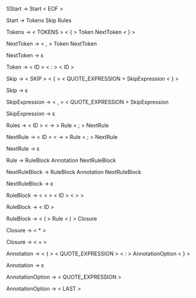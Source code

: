 SStart -> Start < EOF > 

Start -> Tokens Skip Rules

Tokens -> < TOKENS > < { > Token NextToken < } >

NextToken -> < , > Token NextToken

NextToken -> ε

Token -> < ID > < : > < ID >

Skip -> < SKIP > < { > < QUOTE_EXPRESSION > SkipExpression < } >

Skip -> ε

SkipExpression -> < , > < QUOTE_EXPRESSION > SkipExpression

SkipExpression -> ε

Rules -> < ID > < -> > Rule < ; > NextRule

NextRule -> < ID > < -> > Rule < ; > NextRule

NextRule -> ε

Rule -> RuleBlock Annotation NextRuleBlock

NextRuleBlock -> RuleBlock Annotation NextRuleBlock

NextRuleBlock -> ε

RuleBlock -> < < > < ID > < > >

RuleBlock -> < ID >

RuleBlock -> < ( > Rule < ) > Closure

Closure -> < * >

Closure -> < + >

Annotation -> < { > < QUOTE_EXPRESSION > < : > AnnotationOption < } >

Annotation -> ε

AnnotationOption -> < QUOTE_EXPRESSION >

AnnotationOption -> < LAST >